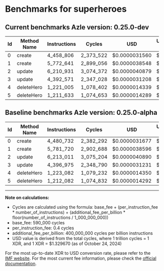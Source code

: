 # Benchmarks for superheroes

## Current benchmarks Azle version: 0.25.0-dev

| Id  | Method Name | Instructions | Cycles    | USD           | USD/Million Calls | Change                             |
| --- | ----------- | ------------ | --------- | ------------- | ----------------- | ---------------------------------- |
| 0   | create      | 4_458_806    | 2_373_522 | $0.0000031560 | $3.15             | <font color="green">-21_926</font> |
| 1   | create      | 5_772_641    | 2_899_056 | $0.0000038548 | $3.85             | <font color="green">-9_079</font>  |
| 2   | update      | 6_210_931    | 3_074_372 | $0.0000040879 | $4.08             | <font color="green">-2_080</font>  |
| 3   | update      | 4_392_571    | 2_347_028 | $0.0000031208 | $3.12             | <font color="green">-4_404</font>  |
| 4   | deleteHero  | 1_221_005    | 1_078_402 | $0.0000014339 | $1.43             | <font color="green">-2_077</font>  |
| 5   | deleteHero  | 1_211_633    | 1_074_653 | $0.0000014289 | $1.42             | <font color="green">-449</font>    |

## Baseline benchmarks Azle version: 0.25.0-alpha

| Id  | Method Name | Instructions | Cycles    | USD           | USD/Million Calls |
| --- | ----------- | ------------ | --------- | ------------- | ----------------- |
| 0   | create      | 4_480_732    | 2_382_292 | $0.0000031677 | $3.16             |
| 1   | create      | 5_781_720    | 2_902_688 | $0.0000038596 | $3.85             |
| 2   | update      | 6_213_011    | 3_075_204 | $0.0000040890 | $4.08             |
| 3   | update      | 4_396_975    | 2_348_790 | $0.0000031231 | $3.12             |
| 4   | deleteHero  | 1_223_082    | 1_079_232 | $0.0000014350 | $1.43             |
| 5   | deleteHero  | 1_212_082    | 1_074_832 | $0.0000014292 | $1.42             |

---

**Note on calculations:**

- Cycles are calculated using the formula: base_fee + (per_instruction_fee \* number_of_instructions) + (additional_fee_per_billion \* floor(number_of_instructions / 1_000_000_000))
- base_fee: 590_000 cycles
- per_instruction_fee: 0.4 cycles
- additional_fee_per_billion: 400_000_000 cycles per billion instructions
- USD value is derived from the total cycles, where 1 trillion cycles = 1 XDR, and 1 XDR = $1.329670 (as of October 24, 2024)

For the most up-to-date XDR to USD conversion rate, please refer to the [IMF website](https://www.imf.org/external/np/fin/data/rms_sdrv.aspx).
For the most current fee information, please check the [official documentation](https://internetcomputer.org/docs/current/developer-docs/gas-cost#execution).
